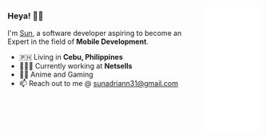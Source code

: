 <img 
  align="right" 
  height="250" 
  width="110" 
  src="assets/anime-hello-once.gif"
/>
<div>
  <h3>Heya! 👋🏼</h3>
  <p>I'm <a href="https://www.linkedin.com/in/sunwastaken/">Sun</a>, a software developer aspiring to become an Expert in the field of <b>Mobile Development</b>.</p>
  <ul>
    <li>🇵🇭 Living in <b>Cebu, Philippines</b></li>
    <li>👨🏻‍💻 Currently working at <b>Netsells</b></li>
    <li>👍🏼 Anime and Gaming</li>
    <li>📫 Reach out to me @ <a href="mailto:sunadriann31@gmail.com">sunadriann31@gmail.com</a></li>
  </ul>
</div>
